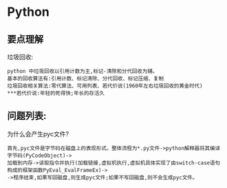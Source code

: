 # Python


##  要点理解

垃圾回收:

    python 中垃圾回收以引用计数为主,标记-清除和分代回收为辅。
    基本的回收算法有:引用计数、标记清除、分代回收、标记压缩、复制
    垃圾回收相关算法:零代算法、可用列表、若代价说(1960年左右垃圾回收的黄金时代)
    ***若代价说:年轻的死得快;年长的存活久


## 问题列表:

为什么会产生pyc文件?

    首先,pyc文件是字节码在磁盘上的表现形式。整体流程为*.py文件->python解释器将其编译字节码(PyCodeObject)->
    加载到内存->读取指令并执行(加载链接,虚拟机执行,虚拟机具体实现了由switch-case语句构成的框架函数PyEval_EvalFrameEx)->
    ->程序结束,如果写回磁盘,则生成pyc文件;如果不写回磁盘,则不会生成pyc文件。